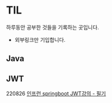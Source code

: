 # TIL
하루동안 공부한 것들을 기록하는 곳입니다.
* 외부링크만 기입합니다.

## Java

## JWT
220826 [인프런 springboot JWT강의 - 필기](https://github.com/leeesu/jwt-tutorual)
